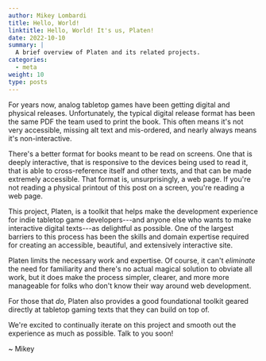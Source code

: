 ```yaml
---
author: Mikey Lombardi
title: Hello, World!
linktitle: Hello, World! It's us, Platen!
date: 2022-10-10
summary: |
  A brief overview of Platen and its related projects.
categories:
  - meta
weight: 10
type: posts
---
```


For years now, analog tabletop games have been getting digital and physical releases. Unfortunately,
the typical digital release format has been the same PDF the team used to print the book. This often
means it's not very accessible, missing alt text and mis-ordered, and nearly always means it's
non-interactive.

There's a better format for books meant to be read on screens. One that is deeply interactive, that
is responsive to the devices being used to read it, that is able to cross-reference itself and other
texts, and that can be made extremely accessible. That format is, unsurprisingly, a web page. If
you're not reading a physical printout of this post on a screen, you're reading a web page.

This project, Platen, is a toolkit that helps make the development experience for indie tabletop
game developers---and anyone else who wants to make interactive digital texts---as delightful as
possible. One of the largest barriers to this process has been the skills and domain expertise
required for creating an accessible, beautiful, and extensively interactive site.

Platen limits the necessary work and expertise. Of course, it can't _eliminate_ the need for
familiarity and there's no actual magical solution to obviate all work, but it does make the process
simpler, clearer, and more more manageable for folks who don't know their way around web
development.

For those that _do_, Platen also provides a good foundational toolkit geared directly at tabletop
gaming texts that they can build on top of.

We're excited to continually iterate on this project and smooth out the experience as much as
possible. Talk to you soon!

~ Mikey
